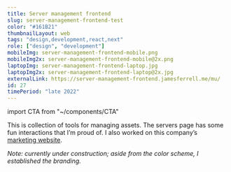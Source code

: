 ```yaml
---
title: Server management frontend
slug: server-management-frontend-test
color: "#161B21"
thumbnailLayout: web
tags: "design,development,react,next"
role: ["design", "development"]
mobileImg: server-management-frontend-mobile.png
mobileImg2x: server-management-frontend-mobile@2x.png
laptopImg: server-management-frontend-laptop.jpg
laptopImg2x: server-management-frontend-laptop@2x.jpg
externalLink: https://server-management-frontend.jamesferrell.me/mu/
id: 27
timePeriod: "late 2022"
---
```


import CTA from "~/components/CTA"

This is collection of tools for managing assets. The servers page has some fun interactions that I’m proud of. I also worked on this company’s [marketing website](/projects/data-science-company-website).

_Note: currently under construction; aside from the color scheme, I established the branding._

<CTA />
